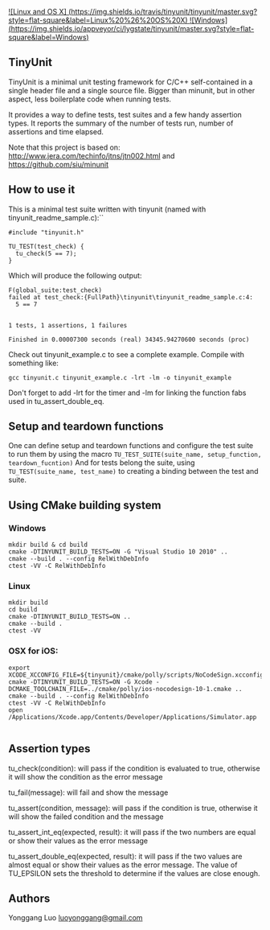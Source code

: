 [![Linux and OS X]
 (https://img.shields.io/travis/tinyunit/tinyunit/master.svg?style=flat-square&label=Linux%20%26%20OS%20X)
](https://travis-ci.org/tinyunit/tinyunit/builds)
[![Windows]
 (https://img.shields.io/appveyor/ci/lygstate/tinyunit/master.svg?style=flat-square&label=Windows)
](https://ci.appveyor.com/project/lygstate/tinyunit/branch/master)

## TinyUnit

TinyUnit is a minimal unit testing framework for C/C++ self-contained in a
single header file and a single source file. Bigger than minunit, but in other 
aspect, less boilerplate code when running tests.

It provides a way to define tests, test suites and a few handy assertion
types. It reports the summary of the number of tests run, number of assertions
and time elapsed.

Note that this project is based on:
http://www.jera.com/techinfo/jtns/jtn002.html and https://github.com/siu/minunit

## How to use it

This is a minimal test suite written with tinyunit (named with tinyunit_readme_sample.c):``
```
#include "tinyunit.h"

TU_TEST(test_check) {
  tu_check(5 == 7);
}
```

Which will produce the following output:
```
F(global_suite:test_check)
failed at test_check:{FullPath}\tinyunit\tinyunit_readme_sample.c:4:
  5 == 7


1 tests, 1 assertions, 1 failures

Finished in 0.00007300 seconds (real) 34345.94270600 seconds (proc)
```

Check out tinyunit_example.c to see a complete example.
Compile with something like:
```
gcc tinyunit.c tinyunit_example.c -lrt -lm -o tinyunit_example
```

Don't forget to add -lrt for the timer and -lm for linking the function fabs
used in tu_assert_double_eq.

## Setup and teardown functions

One can define setup and teardown functions and
configure the test suite to run them by using the macro
`TU_TEST_SUITE(suite_name, setup_function, teardown_fucntion)`
And for tests belong the suite, using `TU_TEST(suite_name, test_name)`
to creating a binding between the test and suite.

## Using CMake building system

### Windows
```
mkdir build & cd build
cmake -DTINYUNIT_BUILD_TESTS=ON -G "Visual Studio 10 2010" ..
cmake --build . --config RelWithDebInfo
ctest -VV -C RelWithDebInfo
```

### Linux
```
mkdir build
cd build
cmake -DTINYUNIT_BUILD_TESTS=ON ..
cmake --build .
ctest -VV
```

### OSX for iOS:
```
export XCODE_XCCONFIG_FILE=${tinyunit}/cmake/polly/scripts/NoCodeSign.xcconfig
cmake -DTINYUNIT_BUILD_TESTS=ON -G Xcode -DCMAKE_TOOLCHAIN_FILE=../cmake/polly/ios-nocodesign-10-1.cmake ..
cmake --build . --config RelWithDebInfo
ctest -VV -C RelWithDebInfo
open /Applications/Xcode.app/Contents/Developer/Applications/Simulator.app


```

## Assertion types

tu_check(condition): will pass if the condition is evaluated to true, otherwise
it will show the condition as the error message

tu_fail(message): will fail and show the message

tu_assert(condition, message): will pass if the condition is true, otherwise it
will show the failed condition and the message

tu_assert_int_eq(expected, result): it will pass if the two numbers are
equal or show their values as the error message

tu_assert_double_eq(expected, result): it will pass if the two values
are almost equal or show their values as the error message. The value of
TU_EPSILON sets the threshold to determine if the values are close enough.

## Authors

Yonggang Luo <luoyonggang@gmail.com>
